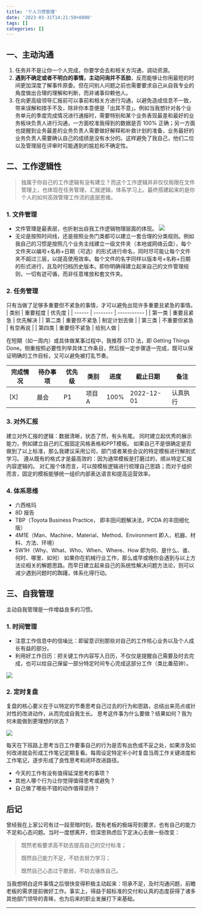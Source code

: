```yaml
---
title: '个人习惯管理'
date: '2023-03-31T14:21:50+0800'
tags: []
categories: []
---
```


## 一、主动沟通

1. 任务并不是让你一个人完成，你要学会去和相关方沟通，调动资源。
2. **遇到不确定或者不明白的事情，主动问询并不丢脸**，反而能够让你用最短的时间更加深度了解事件原委。但在问别人问题之前也需要要求自己从自我专业的角度做出合理的理解和判断，而非诸事仰赖他人。
3. 在向更高级领导汇报前可以事前和相关方进行沟通，以避免造成信息不一致，带来误解和措手不及，除非你本意便是「出其不意」。例如当我想针对各个业务单元的季度完成情况进行通报时，需要特别和某个业务表现最差和最好的业务板块负责人进行沟通，一方面校准我得到的数据是否 100% 正确；另一方面也提醒到业务最差的业务负责人需要做好解释和补救计划的准备，业务最好的业务负责人需要确认自己的成绩是没有水分的。这样避免了我自己，他们二位以及管理层在评审时可能遇到的尴尬和不确定性。

## 二、工作逻辑性
>独属于你自己的工作逻辑有没有建立？而这个工作逻辑并非仅仅局限在文件管理上，也体现在任务管理，汇报逻辑，体系学习上。最终搭建起来的是你个人的如何高效管理工作流的底层思维。

### 1. 文件管理
- 文件管理是最表层，也折射出自我工作逻辑物理层面的体现。
![](/pictures/habit/habit01.png)
- 无论是按照时间线，还是按照业务门类都可以建立一套合理的分类规则。例如我自己的习惯是按照几个业务主线建立一级文件夹（本地或网络云盘），每个文件夹以编号+名称+日期（可选）的形式进行命名，同时尽可能让每个文件夹不超过三层，以提高使用效率。每个文件的名字同样以版本号+名称+日期的形式进行，且及时归档历史版本。即你明确得建立起来自己的文件管理规则，一切有迹可循，而非任意堆放和套文件夹。
### 2. 任务管理

只有当做了足够多重要但不紧急的事情，才可以避免出现许多重要且紧急的事情。
| 类别   | 重要程度     | 优先度       |
| ------ | --------    | -----------  |
| 第一类 | 重要且紧急   | 优先解决     |
| 第二类 | 重要但不紧急 | 制定计划去做 |
| 第三类 | 不重要但紧急 | 有空再说     |
| 第四类 | 重要但不紧急 | 给别人做     |

在短期（如一周内）或具体做某事过程中，我推荐 GTD 法，即 Getting Things Done。侧重按照必要性列举具体工作条目，然后按一定步骤逐一完成，既可以保证明确的工作目标，又可以避免被打乱节奏。

| 完成情况 | 待办事项 | 优先级 | 类别 | 进度 | 截止日期 | 备注 |
| -------- | ------- | ------ | ---- | ---- | ------- | ---- |
| [X]       | 晨会    | P1     | 项目A | 100% | 2022-12-01 | 认真执行 |

### 3. 对外汇报

建立对外汇报的逻辑：数据清晰，状态了然，有头有尾。
同时建立起优秀的展示能力，例如建立自己的汇报固定风格表格和PPT模板。
如果自己不是很确定是否做到了以上标准，那么我建议采用公司，部门或者某些会议的特定模板进行解剖式学习。
遵从既有的格式才是最高效的：因为通常模板是打磨过的，顺从特定汇报内容逻辑的。
对汇报个体而言，可以按模板逻辑进行梳理自己思路；而对于组织而言，固定的模板能够统一组织内部表达语言和提高运营效率。

### 4. 体系思维

- 六西格玛
- 8D 报告
- TBP（Toyota Business Practice， 即丰田问题解决法，PCDA 的丰田细化版）
- 4M1E（Man、Machine、Material、Method、Environment 即人、机器、材料、方法、环境）
- 5W1H（Why、What、Who、When、Where、How 即为何、是什么、谁、何时、哪里、如何）
如果你在机械行业工作，那么或早或晚你会遇到与以上方法论相关的解题思路。而早日建立起来自己的系统性解决问题方法论，则可以减少遇到问题时的踟躇，体系化得行动。

## 三、自我管理
主动自我管理是一件增益良多的习惯。
### 1. 时间管理
-   注意工作信息中的信噪比：即留意识别那些对自己的工作核心业务以及个人成长有益的部分。
-   利用好工作日历：把关键工作内容写入日历，不仅仅是提醒自己需要及时去完成，也可以给自己保留一部分特定时间专心完成这部分工作（类比番茄钟）。

![](/pictures/habit/habit02.png)

### 2. 定时复盘
复盘的核心要义在于以特定的节奏思考自己过去的行为和思路，总结出来亮点或针对性的改进动作，从而完成自我生长。
思考这件事为什么要做？结果如何？我为何未能做到更理想的状态？

![](/pictures/habit/habit03.png)

每天在下班路上思考当日工作要事自己的行为是否有出色或不妥之处，如果涉及如何改进就会形成工作笔记定期复看。每周设定特定半小时复盘当周工作关键进度和工作笔记，逐步形成了良性思考和闭环改进路径。
- 今天的工作有没有值得延深思考的事项？
- 其他人哪个行为让你觉得值得思考或避免？
- 自己做了哪些不错的动作值得坚持？

## 后记

曾经我在上家公司有过一段至暗时刻，既有老板的极端苛刻要求，也有自己的能力不足和心态问题。当时一度想离开，但深思熟虑后下定决心去做一些改变：

> 既然老板要求高不妨去提高自己的交付标准；
> 
> 既然自己能力不足，不妨去努力学习；
> 
> 既然自己心态过于脆弱，不妨去锤炼自己。

当我想明白这件事情之后很快变得积极主动起来：坦承不足，及时沟通问题，前瞻老板的需求提前做好工作。事实上，得益于超标准的交付和认真的态度获得了诸多其他部门领导的青睐，也为后来的职业发展打下来基础。

---
